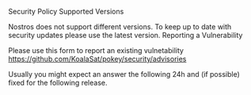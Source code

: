 Security Policy
Supported Versions

Nostros does not support different versions. To keep up to date with security updates please use the latest version.
Reporting a Vulnerability

Please use this form to report an existing vulnetability https://github.com/KoalaSat/pokey/security/advisories

Usually you might expect an answer the following 24h and (if possible) fixed for the following release.
